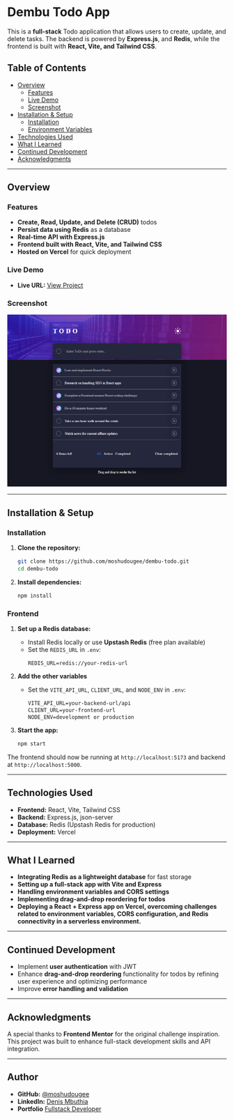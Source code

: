 # Dembu Todo App

This is a **full-stack** Todo application that allows users to create, update, and delete tasks. The backend is powered by **Express.js**, and **Redis**, while the frontend is built with **React, Vite, and Tailwind CSS**.

## Table of Contents

- [Overview](#overview)
  - [Features](#features)
  - [Live Demo](#live-demo)
  - [Screenshot](#screenshot)
- [Installation & Setup](#installation--setup)
  - [Installation](#installation)
  - [Environment Variables](#environment-variables)
- [Technologies Used](#technologies-used)
- [What I Learned](#what-i-learned)
- [Continued Development](#continued-development)
- [Acknowledgments](#acknowledgments)

---

## Overview

### Features

- **Create, Read, Update, and Delete (CRUD)** todos
- **Persist data using Redis** as a database
- **Real-time API with Express.js**
- **Frontend built with React, Vite, and Tailwind CSS**
- **Hosted on Vercel** for quick deployment

### Live Demo

- **Live URL:** [View Project](https://dembu-todo.vercel.app/)

### Screenshot

![](./public/dembu-todo.png)

---

## Installation & Setup

### Installation

1. **Clone the repository:**

   ```sh
   git clone https://github.com/moshudougee/dembu-todo.git
   cd dembu-todo
   ```

2. **Install dependencies:**

   ```sh
   npm install
   ```

### Frontend

1. **Set up a Redis database:**

   - Install Redis locally or use **Upstash Redis** (free plan available)
   - Set the `REDIS_URL` in `.env`:
     ```env
     REDIS_URL=redis://your-redis-url
     ```

2. **Add the other variables**
   - Set the `VITE_API_URL`, `CLIENT_URL`, and `NODE_ENV` in `.env`:
     ```env
     VITE_API_URL=your-backend-url/api
     CLIENT_URL=your-frontend-url
     NODE_ENV=development or production
     ```

3. **Start the app:**

   ```sh
   npm start
   ```

The frontend should now be running at `http://localhost:5173` and backend at `http://localhost:5000`.

---

## Technologies Used

- **Frontend:** React, Vite, Tailwind CSS
- **Backend:** Express.js, json-server
- **Database:** Redis (Upstash Redis for production)
- **Deployment:** Vercel

---

## What I Learned

- **Integrating Redis as a lightweight database** for fast storage
- **Setting up a full-stack app with Vite and Express**
- **Handling environment variables and CORS settings**
- **Implementing drag-and-drop reordering for todos**
- **Deploying a React + Express app on Vercel, overcoming challenges related to environment variables, CORS configuration, and Redis connectivity in a serverless environment.**

---

## Continued Development

- Implement **user authentication** with JWT
- Enhance **drag-and-drop reordering** functionality for todos by refining user experience and optimizing performance
- Improve **error handling and validation**

---

## Acknowledgments

A special thanks to **Frontend Mentor** for the original challenge inspiration. This project was built to enhance full-stack development skills and API integration.

---

## Author

- **GitHub:** [@moshudougee](https://github.com/moshudougee)
- **LinkedIn:** [Denis Mbuthia](https://www.linkedin.com/in/denis-mbuthia/)
- **Portfolio** [Fullstack Developer](https://denismbuthia-portfolio.vercel.app/)

